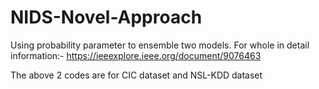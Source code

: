 # NIDS-Novel-Approach
Using probability parameter to ensemble two models.
For whole in detail information:-
https://ieeexplore.ieee.org/document/9076463

The above 2 codes are for CIC dataset and NSL-KDD dataset
